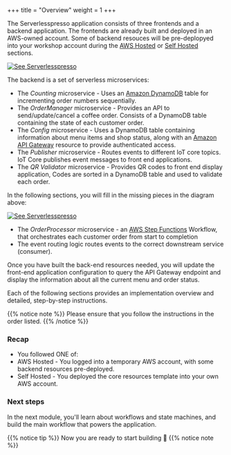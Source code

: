 +++
title = "Overview"
weight = 1
+++

The Serverlesspresso application consists of three frontends and a backend application. The frontends are already built and deployed in an AWS-owned account. Some of backend resouces will be pre-deplopyed into your workshop account during the [AWS Hosted](/0-setup/1-aws-hosted.html) or [Self Hosted](/0-setup/1-self-hosted.html) sections.

[![See Serverlesspresso](/images/se-setup-overview4.png)](https://youtu.be/M6lPZCRCsyA)

The backend is a set of serverless microservices:

* The *Counting* microservice - Uses an [Amazon DynamoDB](https://aws.amazon.com/dynamodb) table for incrementing order numbers sequentially.
* The *OrderManager* microservice - Provides an API to send/update/cancel a coffee order. Consists of a DynamoDB table containing the state of each customer order.
* The *Config* microservice - Uses a DynamoDB table containing information about menu items and shop status, along with an [Amazon API Gateway](https://aws.amazon.com/apigateway) resource to provide authenticated access.
* The *Publisher* microservice - Routes events to different IoT core topics. IoT Core publishes event messages to front end applications.
* The *QR Validator* microservice - Provides QR codes to front end display application, Codes are sorted in a DynamoDB table and used to validate each order.

In the following sections, you will fill in the missing pieces in the diagram above:

[![See Serverlesspresso](/images/se-setup-overview5.png)](https://youtu.be/M6lPZCRCsyA)

* The *OrderProcessor* microservice - an [AWS Step Functions](https://aws.amazon.com/stepfunctions) Workflow, that orchestrates each customer order from start to completion
* The event routing logic routes events to the correct downstream service (consumer).

Once you have built the back-end resources needed, you will update the front-end application configuration to query the API Gateway endpoint and display the information about all the current menu and order status.

Each of the following sections provides an implementation overview and detailed, step-by-step instructions.

{{% notice note %}}
Please ensure that you follow the instructions in the order listed.
{{% /notice %}}

### Recap

* You followed ONE of:
* AWS Hosted -  You logged into a temporary AWS account, with some backend resources pre-deployed.
* Self Hosted - You deployed the core resources template into your own AWS account.

### Next steps

In the next module, you'll learn about workflows and state machines, and build the main workflow that powers the application.

{{% notice tip %}}
Now you are ready to start building 👷
{{% notice note %}}